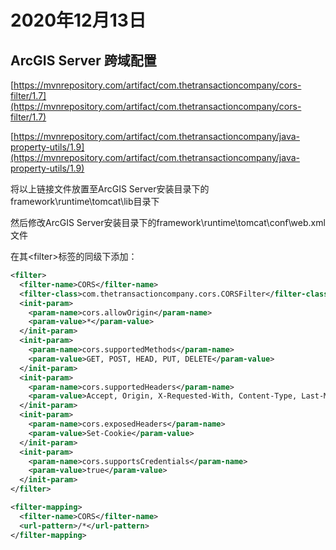 # 2020年12月13日

## ArcGIS Server 跨域配置

[https://mvnrepository.com/artifact/com.thetransactioncompany/cors-filter/1.7](https://mvnrepository.com/artifact/com.thetransactioncompany/cors-filter/1.7)

[https://mvnrepository.com/artifact/com.thetransactioncompany/java-property-utils/1.9](https://mvnrepository.com/artifact/com.thetransactioncompany/java-property-utils/1.9)

将以上链接文件放置至ArcGIS Server安装目录下的framework\runtime\tomcat\lib目录下

然后修改ArcGIS Server安装目录下的framework\runtime\tomcat\conf\web.xml文件

在其\<filter\>标签的同级下添加：

```xml
<filter>
  <filter-name>CORS</filter-name>
  <filter-class>com.thetransactioncompany.cors.CORSFilter</filter-class>
  <init-param>
    <param-name>cors.allowOrigin</param-name>
    <param-value>*</param-value>
  </init-param>
  <init-param>
    <param-name>cors.supportedMethods</param-name>
    <param-value>GET, POST, HEAD, PUT, DELETE</param-value>
  </init-param>
  <init-param>
    <param-name>cors.supportedHeaders</param-name>
    <param-value>Accept, Origin, X-Requested-With, Content-Type, Last-Modified</param-value>
  </init-param>
  <init-param>
    <param-name>cors.exposedHeaders</param-name>
    <param-value>Set-Cookie</param-value>
  </init-param>
  <init-param>
    <param-name>cors.supportsCredentials</param-name>
    <param-value>true</param-value>
  </init-param>
</filter>

<filter-mapping>
  <filter-name>CORS</filter-name>
  <url-pattern>/*</url-pattern>
</filter-mapping>
```

